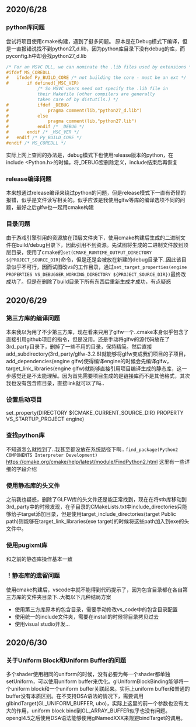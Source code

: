 ## 2020/6/28

### python库问题

尝试将项目使用cmake构建，遇到了挺多问题。
原本是在Debug模式下编译，但是一直报错说找不到python27_d.lib，因为python库目录下没有debug的库，而pyconfig.h中却会找python27_d.lib

```c
/* For an MSVC DLL, we can nominate the .lib files used by extensions */
#ifdef MS_COREDLL
#	ifndef Py_BUILD_CORE /* not building the core - must be an ext */
#		if defined(_MSC_VER)
			/* So MSVC users need not specify the .lib file in
			their Makefile (other compilers are generally
			taken care of by distutils.) */
#			ifdef _DEBUG
#				pragma comment(lib,"python27_d.lib")
#			else
#				pragma comment(lib,"python27.lib")
#			endif /* _DEBUG */
#		endif /* _MSC_VER */
#	endif /* Py_BUILD_CORE */
#endif /* MS_COREDLL */
```

实际上网上查阅的办法是，debug模式下也使用release版本的python，在include <Python.h>的时候，将_DEBUG宏删除定义，include结束后再恢复

### release编译问题
本来想通过release编译来绕过python的问题，但是release模式下一直有奇怪的报错，似乎是文件读写相关的。似乎应该是我使用glfw等库的编译选项不同的问题，最好之后glfw也一起用cmake构建

### 目录问题
由于游戏引擎引用的资源放在顶层文件夹下，使用cmake构建后生成的二进制文件在build/debug目录下，因此引用不到资源。先试图将生成的二进制文件放到顶层目录，使用了cmake的`set(CMAKE_RUNTIME_OUTPUT_DIRECTORY ${PROJECT_SOURCE_DIR}`命令，但是还是会被放在新建的debug目录下..因此该目录似乎不可行，因而试图改vs的工作目录，通过`set_target_properties(engine PROPERTIES VS_DEBUGGER_WORKING_DIRECTORY ${PROJECT_SOURCE_DIR})`最终改成功了。但是在删除了build目录下所有东西后重新生成才成功，有点疑惑

## 2020/6/29
### 第三方库的编译问题
本来我以为用了不少第三方库，现在看来只用了glfw一个..cmake本身似乎包含了直接引用github项目的指令，但是没用。还是手动将glfw的源代码放在了3rd_party目录下，删掉了一些不用的目录，保持精简。然后直接add_subdirectory(3rd_party/glfw-3.2.8)就能够将glfw变成我们项目的子项目，add_dependencies(engine glfw)使得编译engine的时候会先编译glfw，target_link_libraries(engine glfw)就能够直接引用项目编译生成的静态库，这一步感觉还是不太能理解。因为首先需要项目生成的是链接库而不是其他格式，其次我也没有包含库目录，直接link就可以了吗..

### 设置启动项目
set_property(DIRECTORY ${CMAKE_CURRENT_SOURCE_DIR} PROPERTY VS_STARTUP_PROJECT engine)

### 查找python库
不知道怎么就找到了..我甚至都没放在系统路径下啊.. `find_package(Python2 COMPONENTS Interpreter Development)` https://cmake.org/cmake/help/latest/module/FindPython2.html
这里有一些详细的字段介绍

### 使用静态库的头文件
之前我也疑惑，删除了GLFW库的头文件还是能正常找到，现在在将stb库移动到3rd_party中的时候发现，在子目录的CMakeLists.txt中include_directories只能够给子target添加目录，但是使用target_include_directories(target Public path)则能够在target_link_libraries(exe target)的时候将这些path加入到exe的头文件中。

### 使用pugixml库

和之前的静态库操作基本一致

### ！静态库的遗留问题

使用cmake构建后，vscode中就不能得到代码提示了，因为包含目录都在各自第三方库的文件夹目录下..大概以下几种结局方案

- 使用第三方库原本的包含目录，需要手动修改vs_code中的包含目录配置
- 使用统一的include文件夹，需要在install的时候将目录拷贝过去
- 使用visual studio开发...

## 2020/6/30

### 关于Uniform Block和Uniform Buffer的问题

多个shader使用相同的uniform的时候，没有必要为每一个shader都单独setUniform，可以使用uniform buffer来优化。glUniformBlockBinding能够将一个uniform block和一个uniform buffer关联起来。实际上uniform buffer和普通的buffer没有本质区别。在不支持DSA语法的情况下，需要调用glbindTarget(GL_UNIFORM_BUFFER, ubo)，实际上这里的前一个参数也没有太大的作用，uniform block bind到GL_ARRAY_BUFFER似乎也没有问题。opengl4.5之后使用DSA语法能够使用glNamedXXX来规避bindTarget的调用。